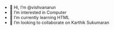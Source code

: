 - 👋 Hi, I’m @vishvanarun
- 👀 I’m interested in Computer
- 🌱 I’m currently learning HTML
- 💞️ I’m looking to collaborate on Karthik Sukumaran

<!---
vishvanarun/vishvanarun is a ✨ special ✨ repository because its `README.md` (this file) appears on your GitHub profile.
You can click the Preview link to take a look at your changes.
--->
